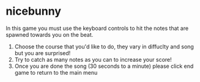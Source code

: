 # nicebunny

In this game you must use the keyboard controls to hit the notes that are spawned towards you on the beat. 

1. Choose the course that you'd like to do, they vary in diffuclty and song but you are surprised! 
2. Try to catch as many notes as you can to increase your score!
3. Once you are done the song (30 seconds to a minute) please click end game to return to the main menu


